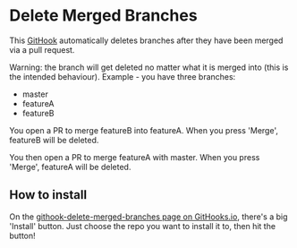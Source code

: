 # Delete Merged Branches
This [GitHook](http://githooks.io) automatically deletes branches after they have been merged via a pull request.

Warning: the branch will get deleted no matter what it is merged into (this is the intended behaviour). Example - you have three branches:

* master
* featureA
* featureB

You open a PR to merge featureB into featureA. When you press 'Merge', featureB will be deleted.

You then open a PR to merge featureA with master. When you press 'Merge', featureA will be deleted.

## How to install
On the [githook-delete-merged-branches page on GitHooks.io](http://githooks.io/githooks/ChrisBAshton/githook-delete-merged-branches), there's a big 'Install' button. Just choose the repo you want to install it to, then hit the button!
